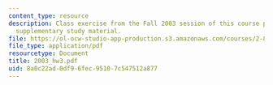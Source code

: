 ```yaml
---
content_type: resource
description: Class exercise from the Fall 2003 session of this course provided as
  supplementary study material.
file: https://ol-ocw-studio-app-production.s3.amazonaws.com/courses/2-800-tribology-fall-2004/8a0c22ad0df96fec95107c547512a877_2003_hw3.pdf
file_type: application/pdf
resourcetype: Document
title: 2003_hw3.pdf
uid: 8a0c22ad-0df9-6fec-9510-7c547512a877
---
```


